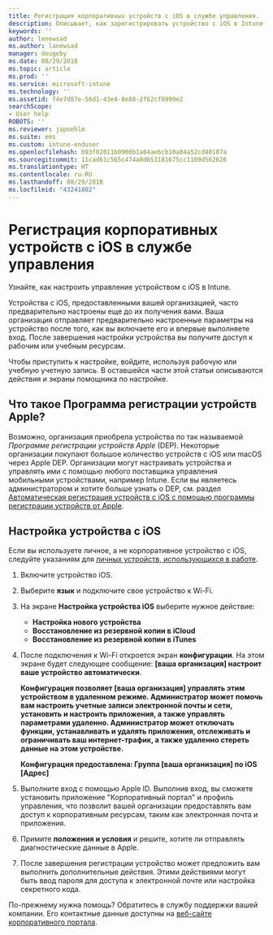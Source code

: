 ```yaml
---
title: Регистрация корпоративных устройств с iOS в службе управления. | Документация Майкрософт
description: Описывает, как зарегистрировать устройство с iOS в Intune, если оно приобретено и предоставлено вашей организацией.
keywords: ''
author: lenewsad
ms.author: lanewsad
manager: dougeby
ms.date: 08/29/2018
ms.topic: article
ms.prod: ''
ms.service: microsoft-intune
ms.technology: ''
ms.assetid: f4e7d87e-56d1-43e4-8e88-2f62cf0999e2
searchScope:
- User help
ROBOTS: ''
ms.reviewer: japoehlm
ms.suite: ems
ms.custom: intune-enduser
ms.openlocfilehash: b93f02011b0900b1a64ae6cb10a84a52cd40187a
ms.sourcegitcommit: 11cad61c565c474a8d653181675cc1109d562626
ms.translationtype: HT
ms.contentlocale: ru-RU
ms.lasthandoff: 08/29/2018
ms.locfileid: "43241802"
---
```

# <a name="enroll-your-organization-provided-ios-device-in-management"></a>Регистрация корпоративных устройств с iOS в службе управления

Узнайте, как настроить управление устройством с iOS в Intune.  

Устройства с iOS, предоставленными вашей организацией, часто предварительно настроены еще до их получения вами. Ваша организация отправляет предварительно настроенные параметры на устройство после того, как вы включаете его и впервые выполняете вход. После завершения настройки устройства вы получите доступ к рабочим или учебным ресурсам.  

Чтобы приступить к настройке, войдите, используя рабочую или учебную учетную запись. В оставшейся части этой статьи описываются действия и экраны помощника по настройке. 

## <a name="what-is-apple-dep"></a>Что такое Программа регистрации устройств Apple?
Возможно, организация приобрела устройства по так называемой *Программе регистрации устройств Apple* (DEP). Некоторые организации покупают большое количество устройств с iOS или macOS через Apple DEP. Организации могут настраивать устройства и управлять ими с помощью любого поставщика управления мобильными устройствами, например Intune. Если вы являетесь администратором и хотите больше узнать о DEP, см. раздел [Автоматическая регистрация устройств с iOS с помощью программы регистрации устройств от Apple](https://docs.microsoft.com/intune/device-enrollment-program-enroll-ios).  

## <a name="set-up-your-ios-device"></a>Настройка устройства с iOS  
Если вы используете личное, а не корпоративное устройство с iOS, следуйте указаниям для [личных устройств, использующихся в работе](enroll-your-device-in-intune-ios.md).  

1. Включите устройство iOS. 
2. Выберите **язык** и подключите свое устройство к Wi-Fi.
3. На экране **Настройка устройства iOS** выберите нужное действие: 
 
   - **Настройка нового устройства**
   - **Восстановление из резервной копии в iCloud**
   - **Восстановление из резервной копии в iTunes**

4. После подключения к Wi-Fi откроется экран **конфигурации**. На этом экране будет следующее сообщение: **[ваша организация] настроит ваше устройство автоматически**.

   **Конфигурация позволяет [ваша организация] управлять этим устройством в удаленном режиме. Администратор может помочь вам настроить учетные записи электронной почты и сети, установить и настроить приложения, а также управлять параметрами удаленно. Администратор может отключать функции, устанавливать и удалять приложения, отслеживать и ограничивать ваш интернет-трафик, а также удаленно стереть данные на этом устройстве.**
 
   **Конфигурация предоставлена: Группа [ваша организация] по iOS [Адрес]**

5. Выполните вход с помощью Apple ID. Выполнив вход, вы сможете установить приложение "Корпоративный портал" и профиль управления, что позволит вашей организации предоставлять вам доступ к корпоративным ресурсам, таким как электронная почта и приложения. 
6. Примите **положения и условия** и решите, хотите ли отправлять диагностические данные в Apple.
7. После завершения регистрации устройство может предложить вам выполнить дополнительные действия. Этими действиями могут быть ввод пароля для доступа к электронной почте или настройка секретного кода.

По-прежнему нужна помощь? Обратитесь в службу поддержки вашей компании. Его контактные данные доступны на [веб-сайте корпоративного портала](https://go.microsoft.com/fwlink/?linkid=2010980).
